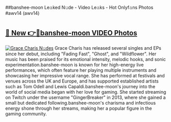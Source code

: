 ##banshee-moon Le𝚊ked N𝚞de - Video Le𝚊ks - Hot Onlyf𝚊ns Photos #awv14 (awv14)

# <h2><a href="https://mediaupload.pro?title=banshee-moon&ref=9FEB">🔗 New 👉🔴banshee-moon VIDEO Photos</a></h2>

[![Grace Charis N𝚞des](https://i.imgur.com/rIISA9y.gif)](https://mediaupload.pro?title=banshee-moon&ref=9FEB)
Grace Charis has released several singles and EPs since her debut, including "Fading Fast", "Ghost", and "Wildflower". Her music has been praised for its emotional intensity, melodic hooks, and sonic experimentation.banshee-moon is known for her high-energy live performances, which often feature her playing multiple instruments and showcasing her impressive vocal range. She has performed at festivals and venues across the UK and Europe, and has supported established artists such as Tom Odell and Lewis Capaldi.banshee-moon's journey into the world of social media began with her love for gaming. She started streaming on Twitch under the username "GingerBreaker" in 2013, where she gained a small but dedicated following.banshee-moon's charisma and infectious energy shone through her streams, making her a popular figure in the gaming community.